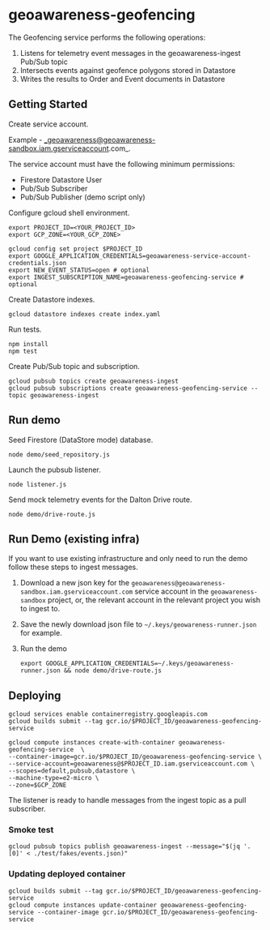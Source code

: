# geoawareness-geofencing

The Geofencing service performs the following operations:

1. Listens for telemetry event messages in the geoawareness-ingest Pub/Sub topic
1. Intersects events against geofence polygons stored in Datastore
1. Writes the results to Order and Event documents in Datastore

## Getting Started

Create service account.

Example - _geoawareness@geoawareness-sandbox.iam.gserviceaccount.com_.

The service account must have the following minimum permissions:

- Firestore Datastore User
- Pub/Sub Subscriber
- Pub/Sub Publisher (demo script only)

Configure gcloud shell environment.

```
export PROJECT_ID=<YOUR_PROJECT_ID>
export GCP_ZONE=<YOUR_GCP_ZONE>

gcloud config set project $PROJECT_ID
export GOOGLE_APPLICATION_CREDENTIALS=geoawareness-service-account-credentials.json
export NEW_EVENT_STATUS=open # optional
export INGEST_SUBSCRIPTION_NAME=geoawareness-geofencing-service # optional
```

Create Datastore indexes.

```
gcloud datastore indexes create index.yaml
```

Run tests.

```
npm install
npm test
```

Create Pub/Sub topic and subscription.

```
gcloud pubsub topics create geoawareness-ingest
gcloud pubsub subscriptions create geoawareness-geofencing-service --topic geoawareness-ingest
```

## Run demo

Seed Firestore (DataStore mode) database.

```
node demo/seed_repository.js
```

Launch the pubsub listener.

```
node listener.js
```

Send mock telemetry events for the Dalton Drive route.

```
node demo/drive-route.js
```

## Run Demo (existing infra)

If you want to use existing infrastructure and only need to run the demo follow these steps to ingest messages.

1. Download a new json key for the `geoawareness@geoawareness-sandbox.iam.gserviceaccount.com` service account in the `geoawareness-sandbox` project, or, the relevant account in the relevant project you wish to ingest to.

1. Save the newly download json file to `~/.keys/geowareness-runner.json` for example.

1. Run the demo

       export GOOGLE_APPLICATION_CREDENTIALS=~/.keys/geoawareness-runner.json && node demo/drive-route.js

## Deploying

```
gcloud services enable containerregistry.googleapis.com
gcloud builds submit --tag gcr.io/$PROJECT_ID/geoawareness-geofencing-service

gcloud compute instances create-with-container geoawareness-geofencing-service  \
--container-image=gcr.io/$PROJECT_ID/geoawareness-geofencing-service \
--service-account=geoawareness@$PROJECT_ID.iam.gserviceaccount.com \
--scopes=default,pubsub,datastore \
--machine-type=e2-micro \
--zone=$GCP_ZONE
```

The listener is ready to handle messages from the ingest topic as a pull subscriber.

### Smoke test

```
gcloud pubsub topics publish geoawareness-ingest --message="$(jq '.[0]' < ./test/fakes/events.json)"
```

### Updating deployed container

```
gcloud builds submit --tag gcr.io/$PROJECT_ID/geoawareness-geofencing-service
gcloud compute instances update-container geoawareness-geofencing-service --container-image gcr.io/$PROJECT_ID/geoawareness-geofencing-service
```
